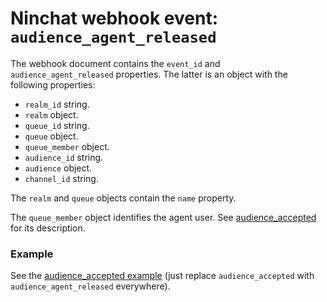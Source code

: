 # Ninchat webhook event: `audience_agent_released`

The webhook document contains the `event_id` and `audience_agent_released`
properties.  The latter is an object with the following properties:

- `realm_id` string.
- `realm` object.
- `queue_id` string.
- `queue` object.
- `queue_member` object.
- `audience_id` string.
- `audience` object.
- `channel_id` string.

The `realm` and `queue` objects contain the `name` property.

The `queue_member` object identifies the agent user.  See
[audience_accepted](audience_accepted.md) for its description.


### Example

See the [audience_accepted example](audience_accepted.md#example) (just replace
`audience_accepted` with `audience_agent_released` everywhere).

